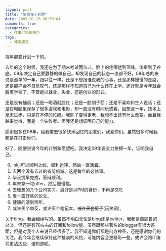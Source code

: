 ```yaml
---
layout: post
title: "生命在于折腾"
date: 2009-01-26 00:50:04
comments: true
categories:
  - 往事尽染玫瑰色
tags:
  - 博客团写
---
```

每年都要计划一下的。

去年的这个时候，我还在为了期末考试而奋斗。脸上的疙瘩达到顶峰。体重到了谷底。08年决定自己要静静的做自己。却发现自己的状态一直都不好。08年总的来说是孤单的一年，跟以往一样。还是不想跟谁说我的心事，还是那样慢慢的走路，还是那样会不自觉叹气，还是那样不知道自己为什么还在上学。还好就是今年就会脱离学校了，不管是以就业，失业，还是创业的形式。

还是没有抽烟；还是一喝酒就脸红；还是一脸胡子茬；还是不喜欢和生人说话；还是在电脑里保存了很多游戏和电影，却一直没有时间玩或看。回想这一年，技术上毫无进步，只是在不停的忙碌。我除了变得更老，我想不出还有什么改变。而且我越来觉得，我是一个失败者。但我还是想证明自己的能力。

感谢很多在08年，给我带去很多快乐回忆的朋友们，我爱你们。虽然很多时候我都是在打击你们。

好了，随便说说今年的计划和愿望吧。我决定09年要全力拼搏一年，证明我自己。

0. inkji可以顺利上线，顺利运转，然后一直活着。  
1. 去两个没有去过的省份旅游。这是每年的必修课。  
2. 毕设提早完成，答辩顺利。  
3. 年末拿一坨offer，然后慢慢挑。  
4. 去理想的几个公司实习。最好是以PM的身份，不再是SDE  
5. 发一篇好些的论文。  
6. 健康的活到明年。  
7. 或许买个单反，或许买个笔记本，~~或许买套房子~~(玩笑语)。

关于blog。我会继续写的。虽然不明白无论是blog还是twitter，我都是自顾自的扯淡，但还是有70左右的订阅和follow量。虽然跟那些著名的blogger有很大差距，但是对我个人来说已经很多了。我不知道你们都是何方神圣，还是感谢你们的关注。我今年会继续保持这种扯淡的风格，可能内容会更精彩一些。或许会跟IT编程更沾边些，谁知道呢。
